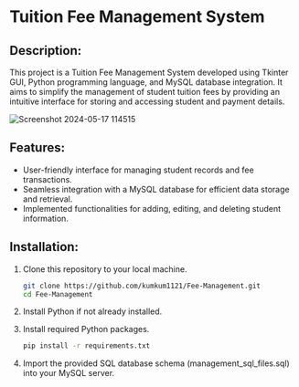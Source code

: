 # Tuition Fee Management System
## Description:

This project is a Tuition Fee Management System developed using Tkinter GUI, Python programming language, and MySQL database integration. It aims to simplify the management of student tuition fees by providing an intuitive interface for storing and accessing student and payment details.

![Screenshot 2024-05-17 114515](https://github.com/kumkum1121/Fee-Management/assets/167023304/ab86a88d-f807-48bb-8df4-8315ebe7c74a)

## Features:

   - User-friendly interface for managing student records and fee transactions.
   - Seamless integration with a MySQL database for efficient data storage and retrieval.
   - Implemented functionalities for adding, editing, and deleting student information.

## Installation:

   1. Clone this repository to your local machine.

      ```bash
      git clone https://github.com/kumkum1121/Fee-Management.git
      cd Fee-Management
      ```
   1. Install Python if not already installed.
   1.  Install required Python packages.
      
          ```bash
          pip install -r requirements.txt
          ```
   1.  Import the provided SQL database schema (management_sql_files.sql) into your MySQL server.

